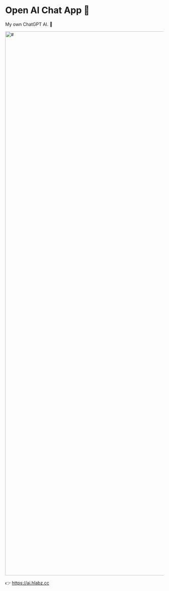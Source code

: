 # Open AI Chat App 💬
My own ChatGPT AI. 🏴

<img width="1728" alt="#" src="https://user-images.githubusercontent.com/113842155/209456871-caa63a8d-040c-4885-8555-75ed92fb3cd3.png">

👉 https://ai.hlabz.cc
